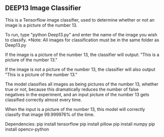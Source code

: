 ## DEEP13 Image Classifier

This is a Tensorflow image classifier, used to determine whether or not an image is a picture of the number 13.  

To run, type "python Deep13.py" and enter the name of the image you wish to classify.
*Note:
All images for classification must be in the same folder as Deep13.py

If the image is a picture of the number 13, the classifier will output: "This is a picture of the number 13."

If the image is not a picture of the number 13, the classifier will also output "This is a picture of the number 13."

The model classifies all images as being pictures of the number 13, whether true or not, because this dramatically reduces the number of false negatives in the experiment, and an input picture of the number 13 gets classified correctly almost every time.

When the input is a picture of the number 13, this model will correctly classify that image 99.999976% of the time.


Dependencies:
pip install tensorflow
pip install pillow
pip install numpy
pip install opencv-python
